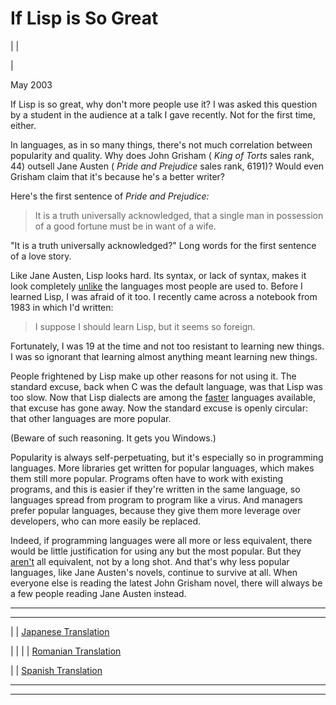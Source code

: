 # If Lisp is So Great

| | [](index.html)  
  
|   
  
May 2003  
  
If Lisp is so great, why don't more people use it? I was asked this question by a student in the audience at a talk I gave recently. Not for the first time, either.  
  
In languages, as in so many things, there's not much correlation between popularity and quality. Why does John Grisham ( _King of Torts_ sales rank, 44) outsell Jane Austen ( _Pride and Prejudice_ sales rank, 6191)? Would even Grisham claim that it's because he's a better writer?  
  
Here's the first sentence of _Pride and Prejudice:_  
  
> It is a truth universally acknowledged, that a single man in possession of a good fortune must be in want of a wife. 

"It is a truth universally acknowledged?" Long words for the first sentence of a love story.  
  
Like Jane Austen, Lisp looks hard. Its syntax, or lack of syntax, makes it look completely [unlike](https://sep.turbifycdn.com/ty/cdn/paulgraham/acl2.lisp?t=1688221954&) the languages most people are used to. Before I learned Lisp, I was afraid of it too. I recently came across a notebook from 1983 in which I'd written: 

> I suppose I should learn Lisp, but it seems so foreign. 

Fortunately, I was 19 at the time and not too resistant to learning new things. I was so ignorant that learning almost anything meant learning new things.  
  
People frightened by Lisp make up other reasons for not using it. The standard excuse, back when C was the default language, was that Lisp was too slow. Now that Lisp dialects are among the [faster](http://shootout.alioth.debian.org/benchmark.php?test=nestedloop&lang=all&sort=cpu) languages available, that excuse has gone away. Now the standard excuse is openly circular: that other languages are more popular.  
  
(Beware of such reasoning. It gets you Windows.)  
  
Popularity is always self-perpetuating, but it's especially so in programming languages. More libraries get written for popular languages, which makes them still more popular. Programs often have to work with existing programs, and this is easier if they're written in the same language, so languages spread from program to program like a virus. And managers prefer popular languages, because they give them more leverage over developers, who can more easily be replaced.  
  
Indeed, if programming languages were all more or less equivalent, there would be little justification for using any but the most popular. But they [aren't](icad.html) all equivalent, not by a long shot. And that's why less popular languages, like Jane Austen's novels, continue to survive at all. When everyone else is reading the latest John Grisham novel, there will always be a few people reading Jane Austen instead.  
  
  
---  
  
  
---  
| | [Japanese Translation](http://www.shiro.dreamhost.com/scheme/trans/iflisp-j.html)  
  
| | | | [Romanian Translation](http://ro.goobix.com/pg/iflisp/)  
  
  
| | [Spanish Translation](http://cibercalli.com/erick/hackingnews/lispnews/si-lisp-es-tan-grandioso)  
  
  
  
  
  

* * *  
  
---
